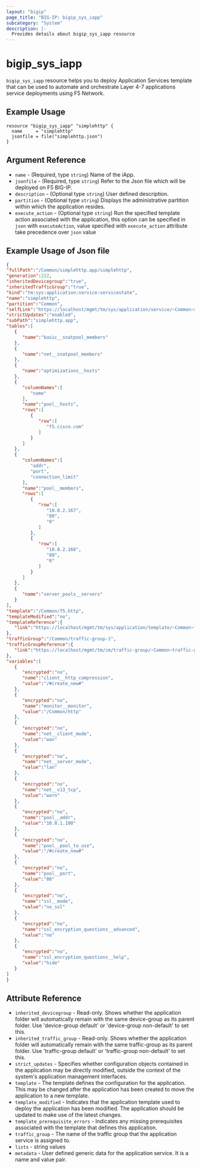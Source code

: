 ```yaml
---
layout: "bigip"
page_title: "BIG-IP: bigip_sys_iapp"
subcategory: "System"
description: |-
  Provides details about bigip_sys_iapp resource
---
```


# bigip\_sys\_iapp

`bigip_sys_iapp` resource helps you to deploy Application Services template that can be used to automate and orchestrate Layer 4-7 applications service deployments using F5 Network.

## Example Usage


```hcl
resource "bigip_sys_iapp" "simplehttp" {
  name     = "simplehttp"
  jsonfile = file("simplehttp.json")
}
```

## Argument Reference

* `name` - (Required, type `string`) Name of the iApp.
* `jsonfile` - (Required, type `string`) Refer to the Json file which will be deployed on F5 BIG-IP.
* `description` - (Optional type `string`) User defined description.
* `partition` - (Optional type `string`) Displays the administrative partition within which the application resides.
* `execute_action` - (Optional type `string`) Run the specified template action associated with the application, this option can be specified in `json` with `executeAction`, value specified with `execute_action` attribute take precedence over `json` value

## Example Usage of Json file
```json
{
"fullPath":"/Common/simplehttp.app/simplehttp",
"generation":222,
"inheritedDevicegroup":"true",
"inheritedTrafficGroup":"true",
"kind":"tm:sys:application:service:servicestate",
"name":"simplehttp",
"partition":"Common",
"selfLink":"https://localhost/mgmt/tm/sys/application/service/~Common~simplehttp.app~simplehttp?ver=13.0.0",
"strictUpdates":"enabled",
"subPath":"simplehttp.app",
"tables":[
   {
      "name":"basic__snatpool_members"
   },
   {
      "name":"net__snatpool_members"
   },
   {
      "name":"optimizations__hosts"
   },
   {
      "columnNames":[
         "name"
      ],
      "name":"pool__hosts",
      "rows":[
         {
            "row":[
               "f5.cisco.com"
            ]
         }
      ]
   },
   {
      "columnNames":[
         "addr",
         "port",
         "connection_limit"
      ],
      "name":"pool__members",
      "rows":[
         {
            "row":[
               "10.0.2.167",
               "80",
               "0"
            ]
         },
         {
            "row":[
               "10.0.2.168",
               "80",
               "0"
            ]
         }
      ]
   },
   {
      "name":"server_pools__servers"
   }
],
"template":"/Common/f5.http",
"templateModified":"no",
"templateReference":{
   "link":"https://localhost/mgmt/tm/sys/application/template/~Common~f5.http?ver=13.0.0"
},
"trafficGroup":"/Common/traffic-group-1",
"trafficGroupReference":{
   "link":"https://localhost/mgmt/tm/cm/traffic-group/~Common~traffic-group-1?ver=13.0.0"
},
"variables":[  
   {  
      "encrypted":"no",
      "name":"client__http_compression",
      "value":"/#create_new#"
   },
   {  
      "encrypted":"no",
      "name":"monitor__monitor",
      "value":"/Common/http"
   },
   {  
      "encrypted":"no",
      "name":"net__client_mode",
      "value":"wan"
   },
   {  
      "encrypted":"no",
      "name":"net__server_mode",
      "value":"lan"
   },
   {  
      "encrypted":"no",
      "name":"net__v13_tcp",
      "value":"warn"
   },
   {  
      "encrypted":"no",
      "name":"pool__addr",
      "value":"10.0.1.100"
   },
   {  
      "encrypted":"no",
      "name":"pool__pool_to_use",
      "value":"/#create_new#"
   },
   {  
      "encrypted":"no",
      "name":"pool__port",
      "value":"80"
   },
   {  
      "encrypted":"no",
      "name":"ssl__mode",
      "value":"no_ssl"
   },
   {  
      "encrypted":"no",
      "name":"ssl_encryption_questions__advanced",
      "value":"no"
   },
   {  
      "encrypted":"no",
      "name":"ssl_encryption_questions__help",
      "value":"hide"
   }
]
}
```

## Attribute Reference

* `inherited_devicegroup` - Read-only. Shows whether the application folder will automatically remain with the same device-group as its parent folder. Use 'device-group default' or 'device-group non-default' to set this.
* `inherited_traffic_group` - Read-only. Shows whether the application folder will automatically remain with the same traffic-group as its parent folder. Use 'traffic-group default' or 'traffic-group non-default' to set this.
* `strict_updates` - Specifies whether configuration objects contained in the application may be directly modified, outside the context of the system's application management interfaces.
* `template` - The template defines the configuration for the application. This may be changed after the application has been created to move the application to a new template.
* `template_modified` - Indicates that the application template used to deploy the application has been modified. The application should be updated to make use of the latest changes.
* `template_prerequisite_errors` - Indicates any missing prerequisites associated with the template that defines this application.
* `traffic_group` - The name of the traffic group that the application service is assigned to.
* `lists` - string values
* `metadata` - User defined generic data for the application service. It is a name and value pair.

